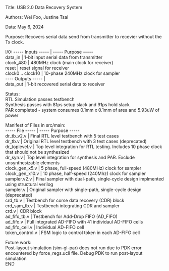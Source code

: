 Title: USB 2.0 Data Recovery System

Authors: Wei Foo, Justine Tsai

Data: May 6, 2024

Purpose: Recovers serial data send from transmitter to recevier without the Tx clock.

I/0:
----- Inputs ----- | ----- Purpose -----  
data_in            | 1-bit input serial data from transmitter  
clock_480          | 480MHz clock (main clock for receiver)  
reset              | reset signal for receiver  
clock0 .. clock10  | 10-phase 240MHz clock for sampler  
---- Outputs ----- |  
data_out           | 1-bit recovered serial data to receiver  

Status:   
RTL Simulation passes testbench  
Synthesis passes with 81ps setup slack and 91ps hold slack  
PAR completed - system consumes 0.1mm x 0.1mm of area and 5.93uW of power  

Manifest of Files in src/main:  
----- File ----- | ----- Purpose -----  
dr_tb_v2.v       | Final RTL level testbench with 5 test cases  
dr_tb.v          | Original RTL level testbench with 3 test cases (deprecated)  
dr_toplevel.v    | Top level integration for RTL testing. Includes 10 phase clock that should not be synthesized  
dr_syn.v         | Top level integration for synthesis and PAR. Exclude unsynthesizable elements  
clock_gen_x5.v   | 5 phase, full-speed (480MHz) clock for sampler  
clock_gen_x10.v  | 10 phase, half-speed (240Mhz) clock for sampler  
sampler.v2.v     | Final sampler with dual-path, single-cycle design implmented using structural verilog  
sampler.v        | Original sampler with single-path, single-cycle design (deprecated)  
crd_tb.v         | Testbench for corse data recovery (CDR) block  
crd_sam_tb.v     | Testbench integrating CDR and sampler  
crd.v            | CDR block  
ad_fifo_tb.v     | Testbench for Add-Drop FIFO (AD_FIFO)  
ad_fifo.v        | Full integrated AD-FIFO with 41 individaul AD-FIFO cells  
ad_fifo_cell.v   | Individual AD-FIFO cell  
token_control.v  | FSM logic to control token in each AD-FIFO cell  

Future work:  
Post-layout simulation (sim-gl-par) does not run due to PDK error encountered by force_regs.ucli file. Debug PDK to run post-layout simulation  
END  